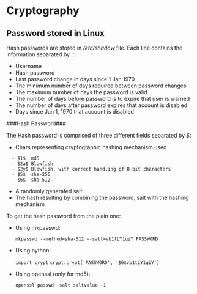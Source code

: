 # Cryptography #

## Password stored in Linux ##

Hash passwords are stored in */etc/shadow* file.
Each line contains the information separated by *:*:

- Username
- Hash password
- Last password change in days since 1 Jan 1970
- The minimum number of days required between password changes
- The maximum number of days the password is valid
- The number of days before password is to expire that user is warned
- The number of days after password expires that account is disabled
- Days since Jan 1, 1970 that account is disabled 

###Hash Password###

The Hash password is comprised of three different fields separated by *$*:

- Chars representing cryptographic hashing mechanism used

```
  - $1$  md5
  - $2a$ Blowfish
  - $2y$ Blowfish, with correct handling of 8 bit characters
  - $5$  sha-256
  - $6$  sha-512
```

- A randomly generated salt
- The hash resulting by combining the password, salt with the hashing mechanism

To get the hash password from the plain one:

- Using mkpasswd:

    `mkpasswd --method=sha-512 --salt=vb1tLY1qiY PASSWORD`

- Using python:

    `import crypt`
    `crypt.crypt('PASSWORD', '$6$vb1tLY1qiY')`

- Using openssl (only for md5):

    `openssl passwd -salt saltvalue -1`
